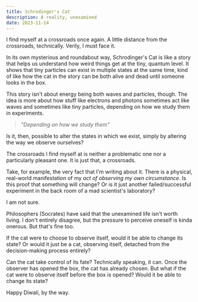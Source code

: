 ```yaml
---
title: Schrodinger's Cat
description: A reality, unexamined
date: 2023-11-14
---
```

I find myself at a crossroads once again. A little distance from the crossroads, technically. Verily, I must face it.

In its own mysterious and roundabout way, Schrodinger's Cat is like a story that helps us understand how weird things get at the tiny, quantum level. It shows that tiny particles can exist in multiple states at the same time, kind of like how the cat in the story can be both alive and dead until someone looks in the box. 

This story isn't about energy being both waves and particles, though. The idea is more about how stuff like electrons and photons sometimes act like waves and sometimes like tiny particles, depending on how we study them in experiments. 

> _"Depending on how we study them"_

Is it, then, possible to alter the states in which we exist, simply by altering the way we observe ourselves?

The crossroads I find myself at is neither a problematic one nor a particularly pleasant one. It is just that, a crossroads.

Take, for example, the very fact that I'm writing about it. There is a physical, real-world manifestation of my _act of observing my own circumstance_. Is this proof that something will change? Or is it just another failed/successful experiment in the back room of a mad scientist's laboratory?

I am not sure.

Philosophers (Socrates) have said that the unexamined life isn't worth living. I don't entirely disagree, but the pressure to perceive oneself is kinda onerous. But that's fine too.

If the cat were to choose to observe itself, would it be able to change its state? Or would it just be a cat, observing itself, detached from the decision-making process entirely?

Can the cat take control of its fate? Technically speaking, it can. Once the observer has opened the box, the cat has already chosen. But what if the cat were to observe itself before the box is opened? Would it be able to change its state?

Happy Diwali, by the way.


